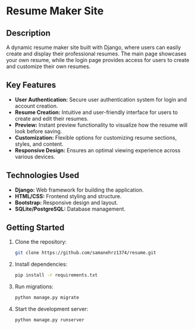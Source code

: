 # Resume Maker Site

## Description

A dynamic resume maker site built with Django, where users can easily create and display their professional resumes. The main page showcases your own resume, while the login page provides access for users to create and customize their own resumes.

## Key Features

- **User Authentication:** Secure user authentication system for login and account creation.
- **Resume Creation:** Intuitive and user-friendly interface for users to create and edit their resumes.
- **Preview:** Instant preview functionality to visualize how the resume will look before saving.
- **Customization:** Flexible options for customizing resume sections, styles, and content.
- **Responsive Design:** Ensures an optimal viewing experience across various devices.

## Technologies Used

- **Django:** Web framework for building the application.
- **HTML/CSS:** Frontend styling and structure.
- **Bootstrap:** Responsive design and layout.
- **SQLite/PostgreSQL:** Database management.

## Getting Started

1. Clone the repository:

   ```bash
   git clone https://github.com/samanehrz1374/resume.git
2. Install dependencies:
   ```bash
   pip install -r requirements.txt
3. Run migrations:
   ```bash
   python manage.py migrate
4. Start the development server:
   ```bash
   python manage.py runserver




  
